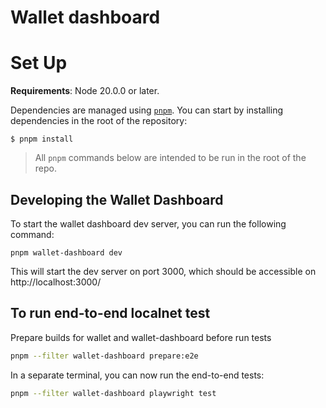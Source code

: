 # Wallet dashboard

# Set Up

**Requirements**: Node 20.0.0 or later.

Dependencies are managed using [`pnpm`](https://pnpm.io/). You can start by installing dependencies in the root of the repository:

```
$ pnpm install
```

> All `pnpm` commands below are intended to be run in the root of the repo.

## Developing the Wallet Dashboard

To start the wallet dashboard dev server, you can run the following command:

```
pnpm wallet-dashboard dev
```

This will start the dev server on port 3000, which should be accessible on http://localhost:3000/

## To run end-to-end localnet test

Prepare builds for wallet and wallet-dashboard before run tests

```bash
pnpm --filter wallet-dashboard prepare:e2e
```

In a separate terminal, you can now run the end-to-end tests:

```bash
pnpm --filter wallet-dashboard playwright test
```
